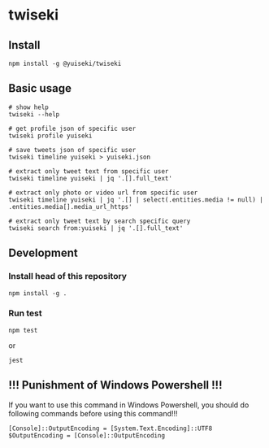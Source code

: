 # twiseki

## Install
```
npm install -g @yuiseki/twiseki
```

## Basic usage
```
# show help
twiseki --help

# get profile json of specific user
twiseki profile yuiseki

# save tweets json of specific user
twiseki timeline yuiseki > yuiseki.json

# extract only tweet text from specific user
twiseki timeline yuiseki | jq '.[].full_text'

# extract only photo or video url from specific user
twiseki timeline yuiseki | jq '.[] | select(.entities.media != null) | .entities.media[].media_url_https'

# extract only tweet text by search specific query
twiseki search from:yuiseki | jq '.[].full_text'
```

## Development

### Install head of this repository
```
npm install -g .
```

### Run test
```
npm test
```

or

```
jest
```

## !!! Punishment of Windows Powershell !!!
If you want to use this command in Windows Powershell, you should do following commands before using this command!!!

```
[Console]::OutputEncoding = [System.Text.Encoding]::UTF8
$OutputEncoding = [Console]::OutputEncoding
```
